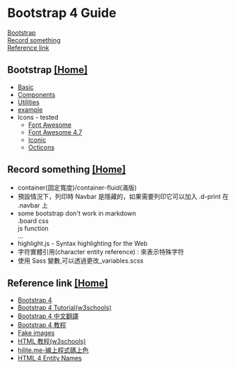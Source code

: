 # Bootstrap 4 Guide  

<!DOCTYPE html>
<html>
<head>
	<meta charset="UTF-8">
	<meta name="viewport" content="width=device-width, initial-scale=1.0">
	<meta http-equiv="X-UA-Compatible" content="ie=edge">
	<link rel="stylesheet" href="https://stackpath.bootstrapcdn.com/bootstrap/4.3.1/css/bootstrap.min.css" integrity="sha384-ggOyR0iXCbMQv3Xipma34MD+dH/1fQ784/j6cY/iJTQUOhcWr7x9JvoRxT2MZw1T" crossorigin="anonymous">
	<title>Bootstrap 4.3.1</title>
</head>
<body>

<!-- Optional JavaScript -->
<!-- jQuery first, then Popper.js, then Bootstrap JS -->
<script src="https://code.jquery.com/jquery-3.3.1.slim.min.js" integrity="sha384-q8i/X+965DzO0rT7abK41JStQIAqVgRVzpbzo5smXKp4YfRvH+8abtTE1Pi6jizo" crossorigin="anonymous"></script>
<script src="https://cdnjs.cloudflare.com/ajax/libs/popper.js/1.14.7/umd/popper.min.js" integrity="sha384-UO2eT0CpHqdSJQ6hJty5KVphtPhzWj9WO1clHTMGa3JDZwrnQq4sF86dIHNDz0W1" crossorigin="anonymous"></script>
<script src="https://stackpath.bootstrapcdn.com/bootstrap/4.3.1/js/bootstrap.min.js" integrity="sha384-JjSmVgyd0p3pXB1rRibZUAYoIIy6OrQ6VrjIEaFf/nJGzIxFDsf4x0xIM+B07jRM" crossorigin="anonymous"></script>
</body>
</html>


[Bootstrap](#bootstrap)  
[Record something](#record_thing)  
[Reference link](#ref_link)  


<a id="bootstrap"></a>
## Bootstrap [[Home]](#)  
* [Basic](./bs4_basic.md)
* [Components](./bs4_components.md)
* [Utilities](./bs4_utilities.md)
* [example](./bs4_example.md)
* Icons - tested 
	* [Font Awesome](https://fontawesome.com/)
	* [Font Awesome 4.7](https://fontawesome.com/v4.7.0/)
	* [Iconic](https://github.com/iconic/open-iconic)
	* [Octicons](https://octicons.github.com/)


<a id="record_thing"></a>
## Record something [[Home]](#) 
* container(固定寬度)/container-fluid(滿版)
* 預設情況下，列印時 Navbar 是隱藏的，如果需要列印它可以加入 .d-print 在 .navbar 上
* some bootstrap don't work in markdown  
	.board css  
	js function  
	...
* highlight.js - Syntax highlighting for the Web  
* 字符實體引用(character entity reference) : 來表示特殊字符  
* 使用 Sass 變數,可以透過更改_variables.scss  




<a id="ref_link"></a>
## Reference link  [[Home]](#) 
* [Bootstrap 4](https://getbootstrap.com/docs/4.3/getting-started/introduction/)  
* [Bootstrap 4 Tutorial(w3schools)](https://www.w3schools.com/bootstrap4/default.asp)
* [Bootstrap 4 中文翻譯](https://bootstrap.hexschool.com/docs/4.2/getting-started/introduction/)
* [Bootstrap 4 教程](https://www.runoob.com/bootstrap4/bootstrap4-tutorial.html)
* [Fake images](https://fakeimg.pl/)
* [HTML 教程(w3schools)](https://www.w3school.com.cn/html/index.asp)
* [hilite.me-線上程式碼上色](http://hilite.me/)
* [HTML 4 Entity Names](https://www.w3schools.com/charsets/ref_html_entities_4.asp)